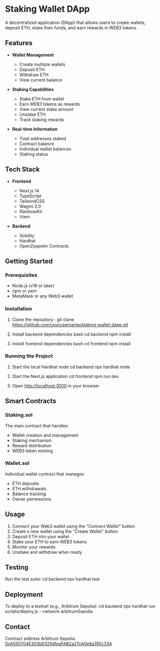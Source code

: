 # Staking Wallet DApp

A decentralized application (DApp) that allows users to create wallets, deposit ETH, stake their funds, and earn rewards in WEB3 tokens.

## Features

- **Wallet Management**
  - Create multiple wallets
  - Deposit ETH
  - Withdraw ETH
  - View current balance

- **Staking Capabilities**
  - Stake ETH from wallet
  - Earn WEB3 tokens as rewards
  - View current stake amount
  - Unstake ETH
  - Track staking rewards

- **Real-time Information**
  - Total addresses staked
  - Contract balance
  - Individual wallet balances
  - Staking status

## Tech Stack

- **Frontend**
  - Next.js 14
  - TypeScript
  - TailwindCSS
  - Wagmi 2.0
  - RainbowKit
  - Viem

- **Backend**
  - Solidity
  - Hardhat
  - OpenZeppelin Contracts

## Getting Started

### Prerequisites

- Node.js (v18 or later)
- npm or yarn
- MetaMask or any Web3 wallet

### Installation

1. Clone the repository :
git clone https://github.com/yourusername/staking-wallet-dapp.git

2. Install backend dependencies
bash
cd backend
npm install

4. Install frontend dependencies
bash
cd frontend
npm install

### Running the Project

1. Start the local Hardhat node
cd backend
npx hardhat node

2. Start the Next.js application
cd frontend
npm run dev

3. Open [http://localhost:3000](http://localhost:3000) in your browser

## Smart Contracts

### Staking.sol
The main contract that handles:
- Wallet creation and management
- Staking mechanism
- Reward distribution
- WEB3 token minting

### Wallet.sol
Individual wallet contract that manages:
- ETH deposits
- ETH withdrawals
- Balance tracking
- Owner permissions

## Usage

1. Connect your Web3 wallet using the "Connect Wallet" button
2. Create a new wallet using the "Create Wallet" button
3. Deposit ETH into your wallet
4. Stake your ETH to earn WEB3 tokens
5. Monitor your rewards
6. Unstake and withdraw when ready

## Testing

Run the test suite:
cd backend
npx hardhat test

## Deployment

To deploy to a testnet (e.g., Arbitrum Sepolia):
cd backend
npx hardhat run scripts/deploy.js --network arbitrumSepolia

## Contact
Contract address Arbitrum Sepolia: [0xA550704E303b6329dfeaFAB2a27cA0e8a3fDc33A](https://sepolia.arbiscan.io/address/0xa550704e303b6329dfeafab2a27ca0e8a3fdc33a)
